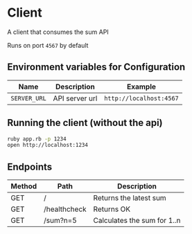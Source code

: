 # Client

A client that consumes the sum API

Runs on port `4567` by default

## Environment variables for Configuration

| Name | Description | Example  |
| ---- | ----------- | -------- |
| `SERVER_URL` |  API server url | `http://localhost:4567` |

## Running the client (without the api)

```bash
ruby app.rb -p 1234
open http://localhost:1234
```

## Endpoints

| Method | Path | Description |
| -----  | ---- | ----------- |
| GET    | /    | Returns the latest sum |
| GET    | /healthcheck | Returns OK |
| GET    | /sum?n=5 | Calculates the sum for 1..n |
